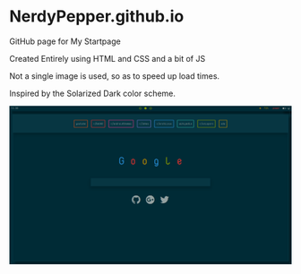 # NerdyPepper.github.io
GitHub page for My Startpage

Created Entirely using HTML and CSS and a bit of JS

Not a single image is used, so as to speed up load times.

Inspired by the Solarized Dark color scheme.

![ScreenShots](Startpage.png)
